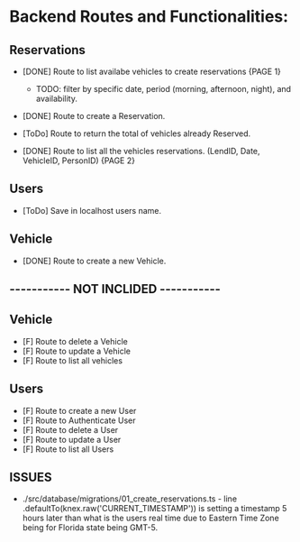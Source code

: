 # Backend Routes and Functionalities:

## Reservations
- [DONE] Route to list availabe vehicles to create reservations {PAGE 1}
    - TODO: filter by specific date, period (morning, afternoon, night), and availability.
- [DONE] Route to create a Reservation.

- [ToDo] Route to return the total of vehicles already Reserved.
- [DONE] Route to list all the vehicles reservations. (LendID, Date, VehicleID, PersonID) {PAGE 2}

## Users
- [ToDo] Save in localhost users name.

## Vehicle
- [DONE] Route to create a new Vehicle.


## ----------- NOT INCLIDED -----------
## Vehicle
- [F] Route to delete a Vehicle
- [F] Route to update a Vehicle
- [F] Route to list all vehicles

## Users
- [F] Route to create a new User
- [F] Route to Authenticate User
- [F] Route to delete a User
- [F] Route to update a User
- [F] Route to list all Users

## ISSUES
- ./src/database/migrations/01_create_reservations.ts - line .defaultTo(knex.raw('CURRENT_TIMESTAMP')) is setting a timestamp 5 hours later than what is the users real time due to Eastern Time Zone being for Florida state being GMT-5. 
